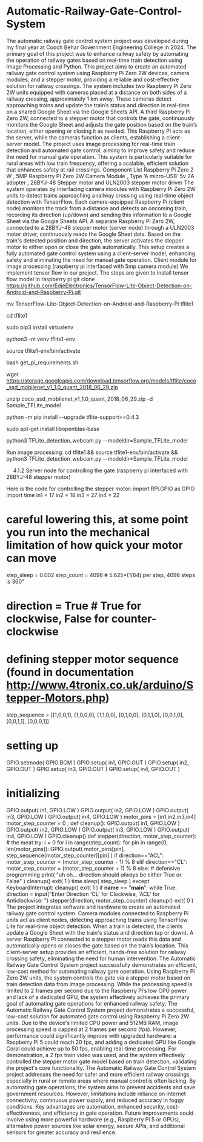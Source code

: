 # Automatic-Railway-Gate-Control-System
The automatic railway gate control system project was developed during my final year at Cooch Behar Government Engineering College in 2024. The primary goal of this project was to enhance railway safety by automating the operation of railway gates based on real-time train detection using Image Processing and Python. 
This project aims to create an automated railway gate control system using Raspberry Pi Zero 2W devices, camera modules, and a stepper motor, providing a reliable and cost-effective solution for railway crossings. The system includes two Raspberry Pi Zero 2W units equipped with cameras placed at a distance on both sides of a railway crossing, approximately 1 km away. These cameras detect approaching trains and update the train’s status and direction in real-time on a shared Google Sheet via the Google Sheets API. A third Raspberry Pi Zero 2W, connected to a stepper motor that controls the gate, continuously monitors the Google Sheet and adjusts the gate position based on the train’s location, either opening or closing it as needed. This Raspberry Pi acts as the server, while the cameras function as clients, establishing a client-server model. The project uses image processing for real-time train detection and automated gate control, aiming to improve safety and reduce the need for manual gate operation. This system is particularly suitable for rural areas with low train frequency, offering a scalable, efficient solution that enhances safety at rail crossings.
Component List Raspberry Pi Zero 2 W  , 5MP Raspberry Pi Zero 2W Camera Module , Type ‘A micro-USB’ 5v 2A adopter , 28BYJ-48 Stepper motor and ULN2003 stepper motor driver
The system operates by interfacing camera modules with Raspberry Pi Zero 2W units to detect trains approaching a railway crossing using real-time object detection with TensorFlow. Each camera-equipped Raspberry Pi (client node) monitors the track from a distance and detects an oncoming train, recording its direction (up/down) and sending this information to a Google Sheet via the Google Sheets API. A separate Raspberry Pi Zero 2W, connected to a 28BYJ-48 stepper motor (server node) through a ULN2003 motor driver, continuously reads the Google Sheet data. Based on the train's detected position and direction, the server activates the stepper motor to either open or close the gate automatically. This setup creates a fully automated gate control system using a client-server model, enhancing safety and eliminating the need for manual gate operation.
Client module for image processing (raspberry pi interfaced with 5mp camera module)
We implement tensor flow in our project.
The steps are given to install tensor flow model in raspberry pi
git clone https://github.com/EdjeElectronics/TensorFlow-Lite-Object-Detection-on-Android-and-Raspberry-Pi.git 

mv TensorFlow-Lite-Object-Detection-on-Android-and-Raspberry-Pi tflite1 

cd tflite1

sudo pip3 install virtualenv

python3 -m venv tflite1-env 

source tflite1-env/bin/activate

bash get_pi_requirements.sh

wget https://storage.googleapis.com/download.tensorflow.org/models/tflite/coco_ssd_mobilenet_v1_1.0_quant_2018_06_29.zip

unzip coco_ssd_mobilenet_v1_1.0_quant_2018_06_29.zip -d Sample_TFLite_model

python -m pip install --upgrade tflite-support==0.4.3

sudo apt-get install libopenblas-base

python3 TFLite_detection_webcam.py --modeldir=Sample_TFLite_model

Run image processing:
cd tflite1 && source tflite1-env/bin/activate && python3 TFLite_detection_webcam.py --modeldir=Sample_TFLite_model

 
4.1.2 Server node for controlling the gate (raspberry pi interfaced with 28BYJ-48 stepper motor)

Here is the code for controlling the stepper motor:
import RPi.GPIO as GPIO
import time
in1 = 17
in2 = 18
in3 = 27
in4 = 22
# careful lowering this, at some point you run into the mechanical limitation of how quick your motor can move
step_sleep = 0.002
step_count = 4096 # 5.625*(1/64) per step, 4096 steps is 360°
# direction = True # True for clockwise, False for counter-clockwise
# defining stepper motor sequence (found in documentation http://www.4tronix.co.uk/arduino/Stepper-Motors.php)
step_sequence = [[1,0,0,1],
                 [1,0,0,0],
                 [1,1,0,0],
                 [0,1,0,0],
                 [0,1,1,0],
                 [0,0,1,0],
                 [0,0,1,1],
                 [0,0,0,1]]
# setting up
GPIO.setmode( GPIO.BCM )
GPIO.setup( in1, GPIO.OUT )
GPIO.setup( in2, GPIO.OUT )
GPIO.setup( in3, GPIO.OUT )
GPIO.setup( in4, GPIO.OUT )
# initializing
GPIO.output( in1, GPIO.LOW )
GPIO.output( in2, GPIO.LOW )
GPIO.output( in3, GPIO.LOW )
GPIO.output( in4, GPIO.LOW )
motor_pins = [in1,in2,in3,in4]
motor_step_counter = 0 ;
def cleanup():
    GPIO.output( in1, GPIO.LOW )
    GPIO.output( in2, GPIO.LOW )
    GPIO.output( in3, GPIO.LOW )
    GPIO.output( in4, GPIO.LOW )
    GPIO.cleanup()
def stepper(direction, motor_step_counter):
    # the meat
    try:
        i = 0
        for i in range(step_count):
            for pin in range(0, len(motor_pins)):
                GPIO.output( motor_pins[pin], step_sequence[motor_step_counter][pin] )
            if direction=="ACL":
                motor_step_counter = (motor_step_counter - 1) % 8
            elif direction=="CL":
                motor_step_counter = (motor_step_counter + 1) % 8
            else: # defensive programming
                print( "uh oh... direction should *always* be either True or False" )
                cleanup()
                exit( 1 )
            time.sleep( step_sleep )
    except KeyboardInterrupt:
        cleanup()
        exit( 1 )
if __name__ == "__main__":
    while True:
        direction = input("Enter Direction 'CL' for Clockwise, 'ACL' for Anticlockwise: ")
        stepper(direction, motor_step_counter)
    cleanup()
    exit( 0 )
The project integrates software and hardware to create an automated railway gate control system. Camera modules connected to Raspberry Pi units act as client nodes, detecting approaching trains using TensorFlow Lite for real-time object detection. When a train is detected, the clients update a Google Sheet with the train's status and direction (up or down). A server Raspberry Pi connected to a stepper motor reads this data and automatically opens or closes the gate based on the train’s location. This client-server setup provides an efficient, hands-free solution for railway crossing safety, eliminating the need for human intervention.
The Automatic Railway Gate Control System project successfully demonstrates an efficient, low-cost method for automating railway gate operation. Using Raspberry Pi Zero 2W units, the system controls the gate via a stepper motor based on train detection data from image processing. While the processing speed is limited to 2 frames per second due to the Raspberry Pi’s low CPU power and lack of a dedicated GPU, the system effectively achieves the primary goal of automating gate operations for enhanced railway safety.
The Automatic Railway Gate Control System project demonstrates a successful, low-cost solution for automated gate control using Raspberry Pi Zero 2W units. Due to the device's limited CPU power and 512MB RAM, image processing speed is capped at 2 frames per second (fps). However, performance could significantly improve with upgraded hardware: a Raspberry Pi 5 could reach 20 fps, and adding a dedicated GPU like Google Coral could achieve up to 50 fps, enabling real-time processing. For demonstration, a 2 fps train video was used, and the system effectively controlled the stepper motor gate model based on train detection, validating the project's core functionality.
The Automatic Railway Gate Control System project addresses the need for safer and more efficient railway crossings, especially in rural or remote areas where manual control is often lacking. By automating gate operations, the system aims to prevent accidents and save government resources. However, limitations include reliance on internet connectivity, continuous power supply, and reduced accuracy in foggy conditions. Key advantages are automation, enhanced security, cost-effectiveness, and efficiency in gate operation. Future improvements could involve using more powerful hardware (e.g., Raspberry Pi 5 or GPUs), alternative power sources like solar energy, secure APIs, and additional sensors for greater accuracy and resilience.
